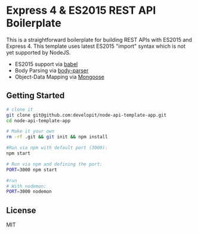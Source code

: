 Express 4 & ES2015 REST API Boilerplate
==================================

This is a straightforward boilerplate for building REST APIs with ES2015 and Express 4.
This template uses latest ES2015 "import" syntax which is not yet supported by NodeJS.

- ES2015 support via [babel](https://babeljs.io)
- Body Parsing via [body-parser](https://github.com/expressjs/body-parser)
- Object-Data Mapping via [Mongoose](https://github.com/Automattic/mongoose)

Getting Started
---------------

```sh
# clone it
git clone git@github.com:developit/node-api-template-app.git
cd node-api-template-app

# Make it your own
rm -rf .git && git init && npm install

#Run via npm with default port (3000):
npm start

# Run via npm and defining the port:
PORT=3000 npm start

#run
# With nodemon:
PORT=3000 nodemon
```

License
-------

MIT
